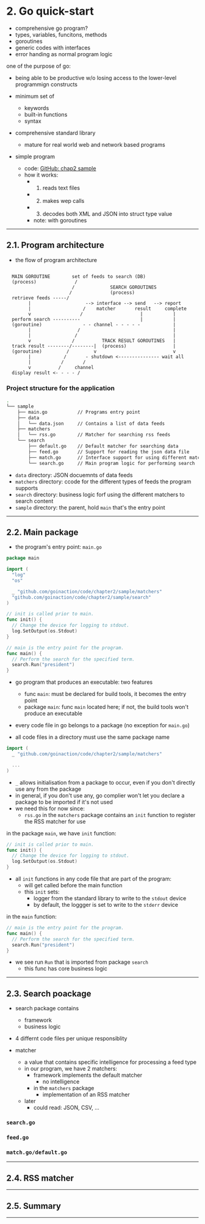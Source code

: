 # 2. Go quick-start

- comprehensive go program?
- types, variables, funcitons, methods
- goroutines
- generic codes with interfaces
- error handing as normal program logic

one of the purpose of go:

- being able to be productive w/o losing access to the lower-level programmign constructs
- minimum set of
  - keywords
  - built-in functions
  - syntax
- comprehensive standard library
  - mature for real world web and network based programs

- simple program
  - code: [GitHub: chap2 sample](https://github.com/goinaction/code/tree/master/chapter2/sample)
  - how it works:
    - 1. reads text files
    - 2. makes wep calls
    - 3. decodes both XML and JSON into struct type value
    - note: with goroutines

---

## 2.1. Program architecture

- the flow of program architecture

```note

  MAIN GOROUTINE        set of feeds to search (DB)
  (process)              /
                        /             SEARCH GOROUTINES
                       /              (process)
  retrieve feeds -----/ 
        |                    --> interface --> send   --> report
        |                   /    matcher       result     complete
        v                  /                     |           |
  perform search ----------                      |           |
  (goroutine)               - - channel - - - - -            |
        |                 /                                  |
        |                /                                   |
        v               /          TRACK RESULT GOROUTINES   |
  track result --------/--------|  (process)                 |
  (goroutine)         /         v                            v
        |            /       - shutdown <--------------- wait all
        |           /       /
        v          /     channel
  display result <- - - - /
```

### Project structure for the application

```bash
.
└── sample
    ├── main.go           // Programs entry point
    ├── data
    │   └── data.json     // Contains a list of data feeds
    ├── matchers
    │   └── rss.go        // Matcher for searching rss feeds
    └── search
        ├── default.go    // Default matcher for searching data
        ├── feed.go       // Support for reading the json data file
        ├── match.go      // Interface support for using different matchers
        └── search.go     // Main program logic for performing search
```

- `data` directory: JSON docuemnts of data feeds
- `matchers` directory: ccode for the different types of feeds the program supports
- `search` directory: business logic forf using the different matchers to search content
- `sample` directory: the parent, hold `main` that's the entry point

---

## 2.2. Main package

- the program's entry point: `main.go`

```go
package main

import (
  "log"
  "os"

  _ "github.com/goinaction/code/chapter2/sample/matchers"
  "github.com/goinaction/code/chapter2/sample/search"
)

// init is called prior to main.
func init() {
  // Change the device for logging to stdout.
  log.SetOutput(os.Stdout)
}

// main is the entry point for the program.
func main() {
  // Perform the search for the specified term.
  search.Run("president")
}
```

- go program that produces an executable: two features
  - func `main`: must be declared for build tools, it becomes the entry point
  - package `main`: func `main` located here; if not, the build tools won't produce an executable

- every code file in go belongs to a package (no exception for `main.go`)
- all code files in a directory must use the same package name

```go
import (
  _ "github.com/goinaction/code/chapter2/sample/matchers"

  ...
)
```

- `_` allows initialisation from a package to occur, even if you don't directly use any from the package
- in general, if you don't use any, go complier won't let you declare a package to be imported if it's not used
- we need this for now since:
  - `rss.go` in the `matchers` package contains an `init` function to register the RSS matcher for use

in the package `main`, we have `init` function:

```go
// init is called prior to main.
func init() {
  // Change the device for logging to stdout.
  log.SetOutput(os.Stdout)
}
```

- all `init` functions in any code file that are part of the program:
  - will get called before the main function
  - this `init` sets:
    - logger from the standard library to write to the `stdout` device
    - by default, the loggger is set to write to the `stderr` device

in the `main` function:

```go
// main is the entry point for the program.
func main() {
  // Perform the search for the specified term.
  search.Run("president")
}
```

- we see run `Run` that is imported from package `search`
  - this func has core business logic

---

## 2.3. Search poackage

- search package contains
  - framework
  - business logic
- 4 differnt code files per unique responsiblity

- matcher
  - a value that contains specific intelligence for processing a feed type
  - in our program, we have 2 matchers:
    - framework implements the default matcher
      - no intelligence
    - in the `matchers` package
      - implementation of an RSS matcher
  - later
    - could read: JSON, CSV, ...

### `search.go`



### `feed.go`

### `match.go/default.go`

---

## 2.4. RSS matcher

---

## 2.5. Summary

---

